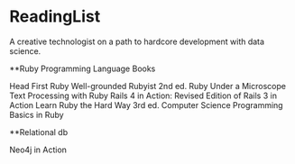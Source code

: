 # ReadingList
A creative technologist on a path to hardcore development with data science. 

**Ruby Programming Language Books

Head First Ruby
Well-grounded Rubyist 2nd ed.
Ruby Under a Microscope
Text Processing with Ruby
Rails 4 in Action: Revised Edition of Rails 3 in Action
Learn Ruby the Hard Way 3rd ed.
Computer Science Programming Basics in Ruby

**Relational db

Neo4j in Action
